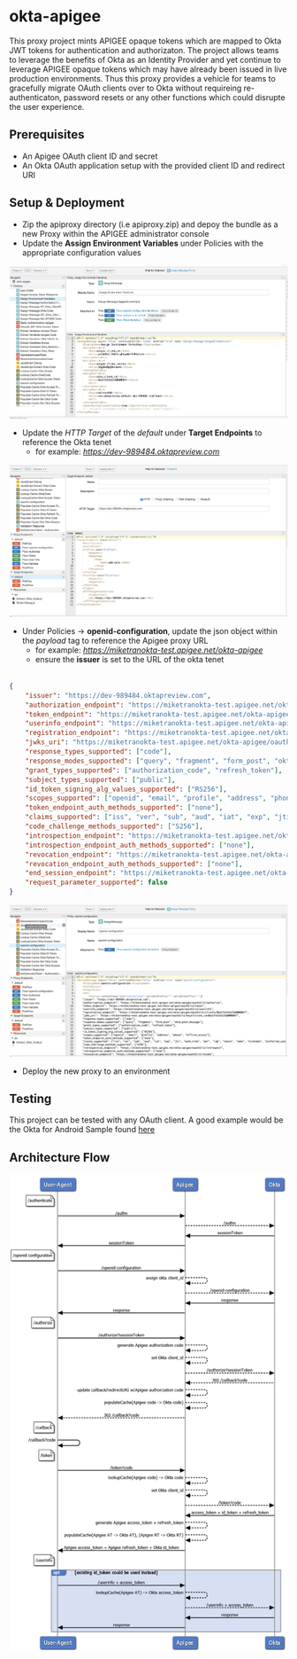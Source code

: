 # okta-apigee

This proxy project mints APIGEE opaque tokens which are mapped to Okta JWT tokens for authentication and authorizaton.  The project allows teams to leverage the benefits of Okta as an Identity Provider and yet continue to leverage APIGEE opaque tokens which may have already been issued in live production environments.  Thus this proxy provides a vehicle for teams to gracefully migrate OAuth clients over to Okta without requireing re-authenticaton, password resets or any other functions which could disrupte the user experience.

## Prerequisites

- An Apigee OAuth client ID and secret
- An Okta OAuth application setup with the provided client ID and redirect URI

## Setup & Deployment

- Zip the apiproxy directory (i.e apiproxy.zip) and depoy the bundle as a new Proxy within the APIGEE administrator console
- Update the **Assign Environment Variables** under Policies with the appropriate configuration values

![1](https://github.com/miketran-okta/okta-apigee/blob/master/1.png "1")

- Update the *HTTP Target* of the *default* under **Target Endpoints** to reference the Okta tenet 
    - for example: *https://dev-989484.oktapreview.com*

![1](https://github.com/miketran-okta/okta-apigee/blob/master/2.png "1")

- Under Policies -> **openid-configuration**, update the json object within the *payload* tag to reference the Apigee proxy URL 
    - for example: *https://miketranokta-test.apigee.net/okta-apigee*
    - ensure the **issuer** is set to the URL of the okta tenet

```json

{
    "issuer": "https://dev-989484.oktapreview.com",
    "authorization_endpoint": "https://miketranokta-test.apigee.net/okta-apigee/oauth2/v1/authorize",
    "token_endpoint": "https://miketranokta-test.apigee.net/okta-apigee/oauth2/v1/token",
    "userinfo_endpoint": "https://miketranokta-test.apigee.net/okta-apigee/oauth2/v1/userinfo",
    "registration_endpoint": "https://miketranokta-test.apigee.net/okta-apigee/oauth2/v1/clients/0oalfafa3z23dBWMB0h7",
    "jwks_uri": "https://miketranokta-test.apigee.net/okta-apigee/oauth2/v1/keys?client_id=0oalfafa3z23dBWMB0h7",
    "response_types_supported": ["code"],
    "response_modes_supported": ["query", "fragment", "form_post", "okta_post_message"],
    "grant_types_supported": ["authorization_code", "refresh_token"],
    "subject_types_supported": ["public"],
    "id_token_signing_alg_values_supported": ["RS256"],
    "scopes_supported": ["openid", "email", "profile", "address", "phone", "offline_access"],
    "token_endpoint_auth_methods_supported": ["none"],
    "claims_supported": ["iss", "ver", "sub", "aud", "iat", "exp", "jti", "auth_time", "amr", "idp", "nonce", "name", "nickname", "preferred_username", "given_name", "middle_name", "family_name", "email", "email_verified", "profile", "zoneinfo", "locale", "address", "phone_number", "picture", "website", "gender", "birthdate", "updated_at", "at_hash", "c_hash"],
    "code_challenge_methods_supported": ["S256"],
    "introspection_endpoint": "https://miketranokta-test.apigee.net/okta-apigee/oauth2/v1/introspect",
    "introspection_endpoint_auth_methods_supported": ["none"],
    "revocation_endpoint": "https://miketranokta-test.apigee.net/okta-apigee/oauth2/v1/revoke",
    "revocation_endpoint_auth_methods_supported": ["none"],
    "end_session_endpoint": "https://miketranokta-test.apigee.net/okta-apigee/oauth2/v1/logout",
    "request_parameter_supported": false
}
```

![1](https://github.com/miketran-okta/okta-apigee/blob/master/3.png "1")

- Deploy the new proxy to an environment

## Testing

This project can be tested with any OAuth client.  A good example would be the Okta for Android Sample found [here](https://github.com/okta/samples-android/tree/master/custom-sign-in)

## Architecture Flow

![Okta + Apigee](https://github.com/miketran-okta/okta-apigee/blob/master/Okta%2BApigee%20Sequence%20Diagram_v4.png "Okta + APIGEE")





